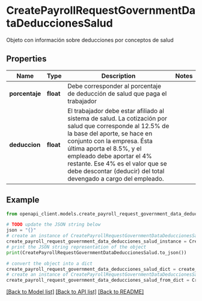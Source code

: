 # CreatePayrollRequestGovernmentDataDeduccionesSalud

Objeto con información sobre deducciones por conceptos de salud

## Properties

Name | Type | Description | Notes
------------ | ------------- | ------------- | -------------
**porcentaje** | **float** | Debe corresponder al porcentaje de deducción de salud que paga el trabajador | 
**deduccion** | **float** | El trabajador debe estar afiliado al sistema de salud. La cotización por salud que corresponde al 12.5% de la base del aporte, se hace en conjunto con la empresa. Ésta última aporta el 8.5%, y el empleado debe aportar el 4% restante. Ese 4% es el valor que se debe descontar (deducir) del total devengado a cargo del empleado. | 

## Example

```python
from openapi_client.models.create_payroll_request_government_data_deducciones_salud import CreatePayrollRequestGovernmentDataDeduccionesSalud

# TODO update the JSON string below
json = "{}"
# create an instance of CreatePayrollRequestGovernmentDataDeduccionesSalud from a JSON string
create_payroll_request_government_data_deducciones_salud_instance = CreatePayrollRequestGovernmentDataDeduccionesSalud.from_json(json)
# print the JSON string representation of the object
print(CreatePayrollRequestGovernmentDataDeduccionesSalud.to_json())

# convert the object into a dict
create_payroll_request_government_data_deducciones_salud_dict = create_payroll_request_government_data_deducciones_salud_instance.to_dict()
# create an instance of CreatePayrollRequestGovernmentDataDeduccionesSalud from a dict
create_payroll_request_government_data_deducciones_salud_from_dict = CreatePayrollRequestGovernmentDataDeduccionesSalud.from_dict(create_payroll_request_government_data_deducciones_salud_dict)
```
[[Back to Model list]](../README.md#documentation-for-models) [[Back to API list]](../README.md#documentation-for-api-endpoints) [[Back to README]](../README.md)


